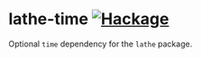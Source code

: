 # lathe-time [![Hackage](http://img.shields.io/hackage/v/lathe-time.svg)](https://hackage.haskell.org/package/lathe-time)


Optional `time` dependency for the `lathe` package.
